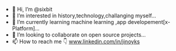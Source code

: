 - 👋 Hi, I’m @sixbit
- 👀 I’m interested in history,technology,challanging myself...
- 🌱 I’m currently learning machine learning ,app developement[x-Platform]...
- 💞️ I’m looking to collaborate on open source projects...
- 📫 How to reach me  👇
      www.linkedin.com/in/jinoyks

<!---
sixbit/sixbit is a ✨ special ✨ repository because its `README.md` (this file) appears on your GitHub profile.
You can click the Preview link to take a look at your changes.
--->
